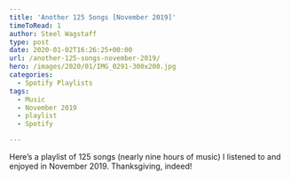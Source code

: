 ```yaml
---
title: 'Another 125 Songs [November 2019]'
timeToRead: 1 
author: Steel Wagstaff
type: post
date: 2020-01-02T16:26:25+00:00
url: /another-125-songs-november-2019/
hero: /images/2020/01/IMG_0291-300x200.jpg
categories:
  - Spotify Playlists
tags:
  - Music
  - November 2019
  - playlist
  - Spotify

---
```

Here&#8217;s a playlist of 125 songs (nearly nine hours of music) I listened to and enjoyed in November 2019. Thanksgiving, indeed!